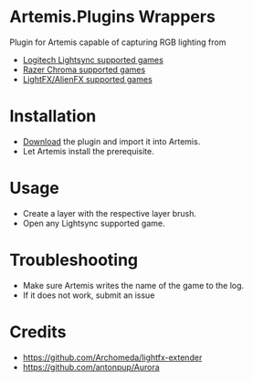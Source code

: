 # Artemis.Plugins Wrappers

Plugin for Artemis capable of capturing RGB lighting from 
* [Logitech Lightsync supported games](https://www.pcgamingwiki.com/wiki/RGB_lighting_middleware#Logitech_G_Lightsync)
* [Razer Chroma supported games](https://www.pcgamingwiki.com/wiki/RGB_lighting_middleware#Razer_Chroma_RGB)
* [LightFX/AlienFX supported games](https://www.pcgamingwiki.com/wiki/RGB_lighting_middleware#Alienware_AlienFX)

# Installation
* [Download](https://nightly.link/Artemis-RGB/Artemis.Plugins.Wrappers/workflows/build/master) the plugin and import it into Artemis. 
* Let Artemis install the prerequisite.

# Usage
* Create a layer with the respective layer brush.
* Open any Lightsync supported game.

# Troubleshooting
* Make sure Artemis writes the name of the game to the log.
* If it does not work, submit an issue

# Credits
* https://github.com/Archomeda/lightfx-extender
* https://github.com/antonpup/Aurora

<!-- a -->

